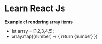 # Learn React Js

**Example of rendering array items**
- let array = [1,2,3,4,5];
- array.map((number) => { return {number} })